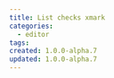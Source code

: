 ```yaml
---
title: List checks xmark
categories:
  - editor
tags:
created: 1.0.0-alpha.7
updated: 1.0.0-alpha.7
---
```


